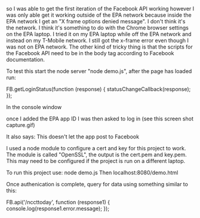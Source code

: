 so I was able to get the first iteration of the Facebook API working  however I was only able get it working outside of the EPA network because inside the EPA network I get an "X frame options denied message". I don't think it's the network. I think it's something to do with the Chrome browser settings on the EPA laptop. I tried it on my EPA laptop while off the EPA network and instead on my T-Mobile network. I still got the x-frame error even though I was not on EPA network.  The other kind of tricky thing is that the scripts for the Facebook API need to be in the body tag according to Facebook documentation. 

To test this start the node server "node demo.js", after the page has loaded run:

 FB.getLoginStatus(function (response) {
                    statusChangeCallback(response);
                });

In the console window

once I added the EPA app ID I was then asked to log in (see this screen shot capture.gif)

It also says: This doesn't let the app post to Facebook

I used a node module to configure a cert and key for this project to work. The module is called "OpenSSL", the output is the cert.pem and key.pem. This may need to be configured if the project is run on a different laptop. 

To run this project use: node demo.js
Then localhost:8080/demo.html 
 

 Once authenication is complete, query for data using something similar to this: 

FB.api('/nccttoday', function (response1) {
console.log(response1.error.message);
});